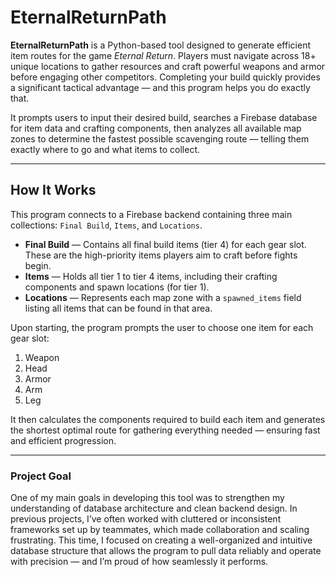 # EternalReturnPath

**EternalReturnPath** is a Python-based tool designed to generate efficient item routes for the game *Eternal Return*. Players must navigate across 18+ unique locations to gather resources and craft powerful weapons and armor before engaging other competitors. Completing your build quickly provides a significant tactical advantage — and this program helps you do exactly that.

It prompts users to input their desired build, searches a Firebase database for item data and crafting components, then analyzes all available map zones to determine the fastest possible scavenging route — telling them exactly where to go and what items to collect.

---

## How It Works

This program connects to a Firebase backend containing three main collections: `Final Build`, `Items`, and `Locations`.

- **Final Build** — Contains all final build items (tier 4) for each gear slot. These are the high-priority items players aim to craft before fights begin.
- **Items** — Holds all tier 1 to tier 4 items, including their crafting components and spawn locations (for tier 1).
- **Locations** — Represents each map zone with a `spawned_items` field listing all items that can be found in that area.

Upon starting, the program prompts the user to choose one item for each gear slot:
1. Weapon  
2. Head  
3. Armor  
4. Arm  
5. Leg  

It then calculates the components required to build each item and generates the shortest optimal route for gathering everything needed — ensuring fast and efficient progression.

---

### Project Goal

One of my main goals in developing this tool was to strengthen my understanding of database architecture and clean backend design. In previous projects, I’ve often worked with cluttered or inconsistent frameworks set up by teammates, which made collaboration and scaling frustrating. This time, I focused on creating a well-organized and intuitive database structure that allows the program to pull data reliably and operate with precision — and I’m proud of how seamlessly it performs.
